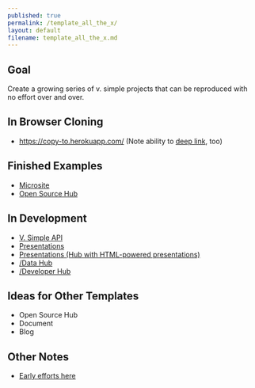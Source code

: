 ```yaml
---
published: true
permalink: /template_all_the_x/
layout: default
filename: template_all_the_x.md
---
```


## Goal
Create a growing series of v. simple projects that can be reproduced with no effort over and over.  

## In Browser Cloning 
* https://copy-to.herokuapp.com/ (Note ability to [deep link](https://copy-to.herokuapp.com/benbalter/copy-to), too)

## Finished Examples
* [Microsite](https://github.com/GSA-OCSIT/Template-Microsite/)
* [Open Source Hub](https://github.com/virtix/open-source-program-template)

 
## In Development 
* [V. Simple API](https://github.com/GSA/Very-Simple-API)
* [Presentations](http://gsa-ocsit.github.io/Open-Data-Collaboration-Sandbox/github_presentations)
* [Presentations (Hub with HTML-powered presentations)](https://github.com/gbinal/Presentations)
* [/Data Hub](https://github.com/GSA/open-data-program-template)
* [/Developer Hub](https://github.com/gbinal/Developer-Hub-in-a-Box)



## Ideas for Other Templates
* Open Source Hub
* Document
* Blog


## Other Notes
* [Early efforts here](https://github.com/USG-Website-Templates)


